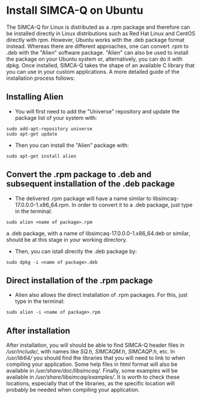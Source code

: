 # Install SIMCA-Q on Ubuntu

The SIMCA-Q for Linux is distributed as a .rpm package and therefore can be installed directly in Linux distributions such as Red Hat Linux and CentOS directly with rpm. However, Ubuntu works
with the .deb package format instead. Whereas there are different approaches, one can convert .rpm to .deb with the "Alien" software package. "Alien" can also be used to install the package on
your Ubuntu system or, alternatively, you can do it with dpkg. Once installed, SIMCA-Q takes the shape of an available C library that you can use in your custom applications.
A more detailed guide of the installation process follows:

## Installing Alien

- You will first need to add the "Universe" repository and update the package list of your system with:
```
sudo add-apt-repository universe
sudo apt-get update
```

- Then you can install the "Alien" package with:
```
sudo apt-get install alien
```

## Convert the .rpm package to .deb and subsequent installation of the .deb package

- The delivered .rpm package will have a name similar to libsimcaq-17.0.0.0-1.x86_64.rpm. In order to convert it to a .deb package, just type in the terminal:
```
sudo alien <name of package>.rpm
```
a .deb package, with a name of libsimcaq-17.0.0.0-1.x86_64.deb or similar, should be at this stage in your working directory.

- Then, you can istall directly the .deb package by:
```
sudo dpkg -i <name of package>.deb
```

## Direct installation of the .rpm package

- Alien also allows the direct installation of .rpm packages. For this, just type in the terminal:
```
sudo alien -i <name of package>.rpm
```

## After installation

After installation, you will should be able to find SIMCA-Q header files in */usr/include/*, with names like *SQ.h*, *SIMCAQM.h*, *SIMCAQP.h*, etc. In */usr/lib64/* you should find the libraries that
you will need to link to when compiling your application. Some help files in html format will also be available in */usr/share/doc/libsimcaq/*. Finally, some examples will be available in
*/usr/share/libsimcaq/examples/*. It is worth to check these locations, especially that of the libraries, as the specific location will probably be needed when compiling your application.